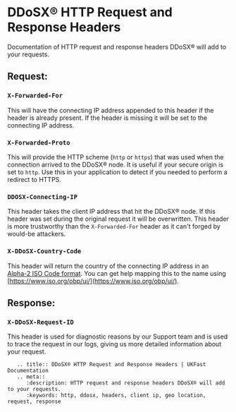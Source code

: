 # DDoSX® HTTP Request and Response Headers

Documentation of HTTP request and response headers DDoSX® will add to your requests.

## Request:

### `X-Forwarded-For`
This will have the connecting IP address appended to this header if the header is already present. If the header is missing it will be set to the connecting IP address.

### `X-Forwarded-Proto`
This will provide the HTTP scheme (`http` or `https`) that was used when the connection arrived to the DDoSX® node. It is useful if your secure origin is set to `http`. Use this in your application to detect if you needed to perform a redirect to HTTPS.

### `DDOSX-Connecting-IP`
This header takes the client IP address that hit the DDoSX® node. If this header was set during the original request it will be overwritten. This header is more trustworthy than the `X-Forwarded-For` header as it can't forged by would-be attackers.

### `X-DDoSX-Country-Code`
This header will return the country of the connecting IP address in an [Alpha-2 ISO Code format](https://en.wikipedia.org/wiki/List_of_ISO_3166_country_codes). You can get help mapping this to the name using [https://www.iso.org/obp/ui/](https://www.iso.org/obp/ui/).

## Response:

### `X-DDoSX-Request-ID`
This header is used for diagnostic reasons by our Support team and is used to trace the request in our logs, giving us more detailed information about your request.


```eval_rst
   .. title:: DDoSX® HTTP Request and Response Headers | UKFast Documentation
   .. meta::
      :description: HTTP request and response headers DDoSX® will add to your requests.
      :keywords: http, ddosx, headers, client ip, geo location, request, response
```
